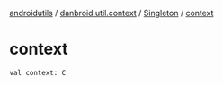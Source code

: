 [androidutils](../../index.md) / [danbroid.util.context](../index.md) / [Singleton](index.md) / [context](./context.md)

# context

`val context: C`
